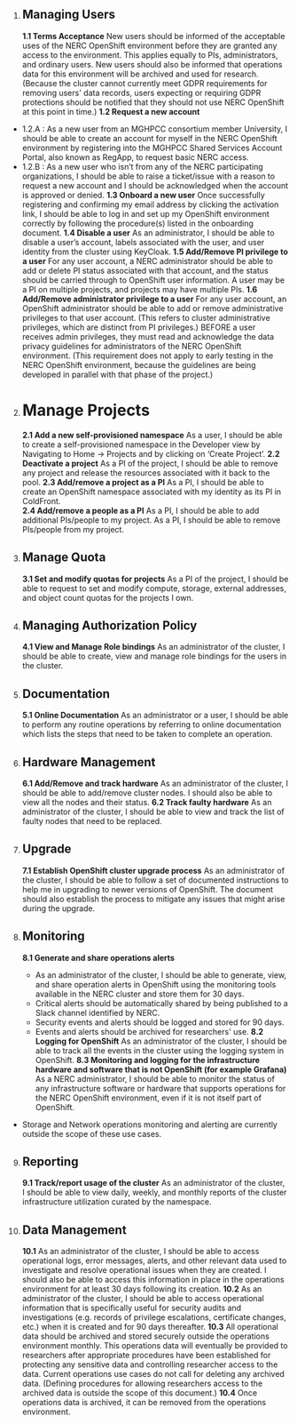 1. ## **Managing Users**
    **1.1 Terms Acceptance**
New users should be informed of the acceptable uses of the NERC OpenShift environment before they are granted any access to the environment.  This applies equally to PIs, administrators, and ordinary users.  New users should also be informed that operations data for this environment will be archived and used for research.  (Because the cluster cannot currently meet GDPR requirements for removing users' data records, users expecting or requiring GDPR protections should be notified that they should not use NERC OpenShift at this point in time.)
    **1.2 Request a new account**
- 1.2.A : As a new user from an MGHPCC consortium member University, I should be able to create an account for myself in the NERC OpenShift environment by registering into the  MGHPCC Shared Services Account Portal, also known as RegApp, to request basic NERC access.
- 1.2.B : As a new user who isn’t from any of the NERC participating organizations, I should be able to raise a ticket/issue with a reason to request a new account and I should be acknowledged when the account is approved or denied.
    **1.3 Onboard a new user**
Once successfully registering and confirming my email address by clicking the activation link, I should be able to log in and set up my OpenShift environment correctly by following the procedure(s) listed in the onboarding document.
    **1.4 Disable a user**
As an administrator, I should be able to disable a user’s account, labels associated with the user, and user identity from the cluster using KeyCloak.
    **1.5 Add/Remove PI privilege to a user**
For any user account, a NERC  administrator should be able to add or delete PI status associated with that account, and the status should be carried through to OpenShift user information. A user may be a PI on multiple projects, and projects may have multiple PIs.
    **1.6 Add/Remove administrator privilege to a user**
For any user account, an OpenShift administrator should be able to add or remove administrative privileges to that user account. (This refers to cluster administrative privileges, which are distinct from PI privileges.)  BEFORE a user receives admin privileges, they must read and acknowledge the data privacy guidelines for administrators of the NERC OpenShift environment.  (This requirement does not apply to early testing in the NERC OpenShift environment, because the guidelines are being developed in parallel with that phase of the project.)

2. # **Manage Projects**
    **2.1 Add a new self-provisioned namespace**
As a user, I should be able to create a self-provisioned namespace in the Developer view by Navigating to Home → Projects and by clicking on ‘Create Project’.
    **2.2 Deactivate a project**
As a PI of the project, I should be able to remove any project and release the resources associated with it back to the pool.
    **2.3 Add/remove a project as a PI**
As a PI, I should be able to create an OpenShift namespace associated with my identity as its PI in ColdFront.  
    **2.4 Add/remove a people as a PI**
As a PI, I should be able to add additional PIs/people to my project. As a PI, I should be able to remove PIs/people from my project.

3. ## **Manage Quota**
    **3.1 Set and modify quotas for projects**
As a PI of the project, I should be able to request to set and modify compute, storage, external addresses, and object count quotas for the projects I own.

4. ## **Managing Authorization Policy**
    **4.1 View and Manage Role bindings**
As an administrator of the cluster, I should be able to create, view and manage role bindings for the users in the cluster.

5. ## **Documentation**
    **5.1 Online Documentation**
As an administrator or a user, I should be able to perform any routine operations by referring to online documentation which lists the steps that need to be taken to complete an operation.

6. ## **Hardware Management**
    **6.1 Add/Remove and track hardware**
As an administrator of the cluster, I should be able to add/remove cluster nodes. I should also be able to view all the nodes and their status.
    **6.2 Track faulty hardware**
As an administrator of the cluster, I should be able to view and track the list of faulty nodes that need to be replaced.

7. ## **Upgrade**
    **7.1 Establish OpenShift cluster upgrade process**
As an administrator of the cluster, I should be able to follow a set of documented instructions to help me in upgrading to newer versions of OpenShift. The document should also establish the process to mitigate any issues that might arise during the upgrade.

8. ## **Monitoring**
    **8.1 Generate and share operations alerts**
    - As an administrator of the cluster, I should be able to generate, view, and share operation alerts in OpenShift using the monitoring tools available in the NERC cluster and store them for 30 days.
    - Critical alerts should be automatically shared by being published to a Slack channel identified by NERC.
    - Security events and alerts should be logged and stored for 90 days.
    - Events and alerts should be archived for researchers' use.
    **8.2 Logging for OpenShift**
As an administrator of the cluster, I should be able to track all the events in the cluster using the logging system in OpenShift.
    **8.3 Monitoring and logging for the infrastructure hardware and software that is not OpenShift (for example Grafana)**
As a NERC administrator, I should be able to monitor the status of any infrastructure software or hardware that supports operations for the NERC OpenShift environment, even if it is not itself part of OpenShift.
- Storage and Network operations monitoring and alerting are currently outside the scope of these use cases.

9. ## **Reporting**
    **9.1 Track/report usage of the cluster**
As an administrator of the cluster, I should be able to view daily, weekly, and monthly reports of the cluster infrastructure utilization curated by the namespace.

10. ## **Data Management**
    **10.1** As an administrator of the cluster, I should be able to access operational logs, error messages, alerts, and other relevant data used to investigate and resolve operational issues when they are created.  I should also be able to access this information in place in the operations environment for at least 30 days following its creation.
    **10.2** As an administrator of the cluster, I should be able to access operational information that is specifically useful for security audits and investigations (e.g. records of privilege escalations, certificate changes, etc.) when it is created and for 90 days thereafter.
    **10.3** All operational data should be archived and stored securely outside the operations environment monthly.  This operations data will eventually be provided to researchers after appropriate procedures have been established for protecting any sensitive data and controlling researcher access to the data.  Current operations use cases do not call for deleting any archived data.  (Defining procedures for allowing researchers access to the archived data is outside the scope of this document.)
    **10.4** Once operations data is archived, it can be removed from the operations environment.

